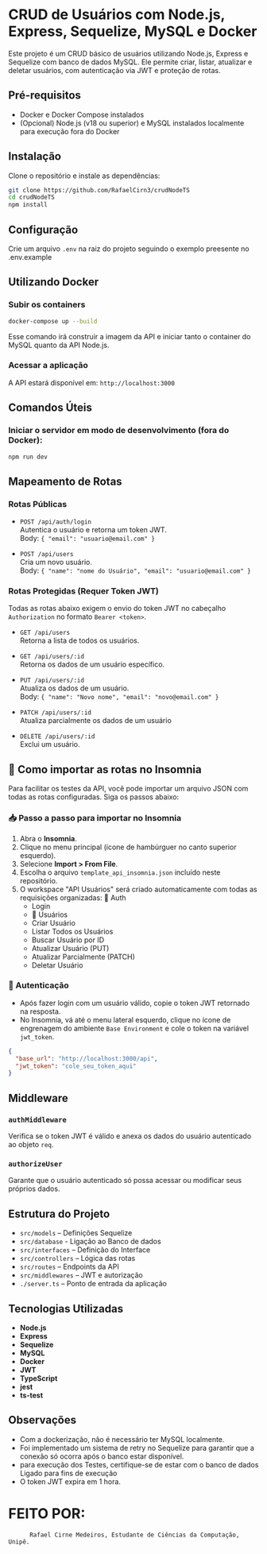 
# CRUD de Usuários com Node.js, Express, Sequelize, MySQL e Docker

Este projeto é um CRUD básico de usuários utilizando Node.js, Express e Sequelize com banco de dados MySQL. Ele permite criar, listar, atualizar e deletar usuários, com autenticação via JWT e proteção de rotas. 

## Pré-requisitos

- Docker e Docker Compose instalados
- (Opcional) Node.js (v18 ou superior) e MySQL instalados localmente para execução fora do Docker

## Instalação

Clone o repositório e instale as dependências:

```bash
git clone https://github.com/RafaelCirn3/crudNodeTS
cd crudNodeTS
npm install
```

## Configuração

Crie um arquivo `.env` na raiz do projeto seguindo o exemplo preesente no .env.example

## Utilizando Docker

### Subir os containers

```bash
docker-compose up --build
```

Esse comando irá construir a imagem da API e iniciar tanto o container do MySQL quanto da API Node.js.

### Acessar a aplicação

A API estará disponível em: `http://localhost:3000`

## Comandos Úteis

### Iniciar o servidor em modo de desenvolvimento (fora do Docker):

```bash
npm run dev
```

## Mapeamento de Rotas

### Rotas Públicas

- `POST /api/auth/login`  
  Autentica o usuário e retorna um token JWT.  
  Body: `{ "email": "usuario@email.com" }`

- `POST /api/users`  
  Cria um novo usuário.  
  Body: `{ "name": "nome do Usuário", "email": "usuario@email.com" }`

### Rotas Protegidas (Requer Token JWT)

Todas as rotas abaixo exigem o envio do token JWT no cabeçalho `Authorization` no formato `Bearer <token>`.

- `GET /api/users`  
  Retorna a lista de todos os usuários.

- `GET /api/users/:id`  
  Retorna os dados de um usuário específico.

- `PUT /api/users/:id`  
  Atualiza os dados de um usuário.  
  Body: `{ "name": "Novo nome", "email": "novo@email.com" }`

- `PATCH /api/users/:id`  
  Atualiza parcialmente os dados de um usuário

- `DELETE /api/users/:id`  
  Exclui um usuário.

## 🧪 Como importar as rotas no Insomnia

Para facilitar os testes da API, você pode importar um arquivo JSON com todas as rotas configuradas. Siga os passos abaixo:

### 📥 Passo a passo para importar no Insomnia

1. Abra o **Insomnia**.
2. Clique no menu principal (ícone de hambúrguer no canto superior esquerdo).
3. Selecione **Import > From File**.
4. Escolha o arquivo `template_api_insomnia.json` incluído neste repositório.
5. O workspace "API Usuários" será criado automaticamente com todas as requisições organizadas:
    📁 Auth
    - Login
    - 📁 Usuários
    - Criar Usuário
    - Listar Todos os Usuários
    - Buscar Usuário por ID
    - Atualizar Usuário (PUT)
    - Atualizar Parcialmente (PATCH)
    - Deletar Usuário

### 🔐 Autenticação

- Após fazer login com um usuário válido, copie o token JWT retornado na resposta.
- No Insomnia, vá até o menu lateral esquerdo, clique no ícone de engrenagem do ambiente `Base Environment` e cole o token na variável `jwt_token`.

```json
{
  "base_url": "http://localhost:3000/api",
  "jwt_token": "cole_seu_token_aqui"
}
```
## Middleware

### `authMiddleware`
Verifica se o token JWT é válido e anexa os dados do usuário autenticado ao objeto `req`.

### `authorizeUser`
Garante que o usuário autenticado só possa acessar ou modificar seus próprios dados.

## Estrutura do Projeto

- `src/models` – Definições Sequelize
- `src/database` - Ligação ao Banco de dados
- `src/interfaces` – Definição do Interface
- `src/controllers` – Lógica das rotas
- `src/routes` – Endpoints da API
- `src/middlewares` – JWT e autorização
- `./server.ts` – Ponto de entrada da aplicação

## Tecnologias Utilizadas

- **Node.js**
- **Express**
- **Sequelize**
- **MySQL**
- **Docker**
- **JWT**
- **TypeScript**
- **jest**
- **ts-test**

## Observações

- Com a dockerização, não é necessário ter MySQL localmente.
- Foi implementado um sistema de retry no Sequelize para garantir que a conexão só ocorra após o banco estar disponível.
- para execução dos Testes, certifique-se de estar com o banco de dados Ligado para fins de execução 
- O token JWT expira em 1 hora.

# FEITO POR:
```
      Rafael Cirne Medeiros, Estudante de Ciências da Computação, Unipê.
```
